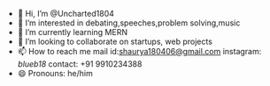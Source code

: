 - 👋 Hi, I’m @Uncharted1804
- 👀 I’m interested in debating,speeches,problem solving,music
- 🌱 I’m currently learning MERN
- 💞️ I’m looking to collaborate on startups, web projects
- 📫 How to reach me mail id:shaurya180406@gmail.com instagram: _blueb18_ contact: +91 9910234388
- 😄 Pronouns: he/him


<!---
Uncharted1804/Uncharted1804 is a ✨ special ✨ repository because its `README.md` (this file) appears on your GitHub profile.
You can click the Preview link to take a look at your changes.
--->
